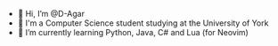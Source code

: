 - 👋 Hi, I’m @D-Agar
- 👀 I'm a Computer Science student studying at the University of York
- 🌱 I’m currently learning Python, Java, C# and Lua (for Neovim)

<!---
D-Agar/D-Agar is a ✨ special ✨ repository because its `README.md` (this file) appears on your GitHub profile.
You can click the Preview link to take a look at your changes.
--->
